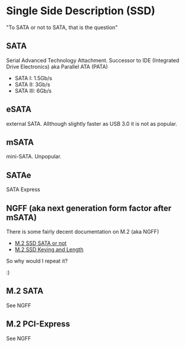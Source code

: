 # Single Side Description (SSD)

"To SATA or not to SATA, that is the question"

## SATA

Serial Advanced Technology Attachment. Successor to IDE (Integrated Drive Electronics) aka Parallel ATA (PATA)

- SATA I: 1.5Gb/s
- SATA II: 3Gb/s
- SATA III: 6Gb/s

## eSATA

external SATA. Allthough slightly faster as USB 3.0 it is not as popular.

## mSATA

mini-SATA. Unpopular.

## SATAe

SATA Express

## NGFF (aka next generation form factor after mSATA)

There is some fairly decent documentation on M.2 (aka NGFF)

- [M.2 SSD SATA or not](https://rog.asus.com/articles/product-news/ssd-guide-pci-express-m-2-msata-and-sata-express-the-differences-explained/)
- [M.2 SSD Keying and Length](https://rog.asus.com/articles/maximus-motherboards/buying-an-m-2-ssd-how-to-tell-which-is-which/)

So why would I repeat it?

:)

## M.2 SATA

See NGFF

## M.2 PCI-Express

See NGFF